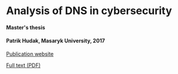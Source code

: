 # Analysis of DNS in cybersecurity

#### Master's thesis
#### Patrik Hudak, Masaryk University, 2017

[Publication website](https://is.muni.cz/th/422182/fi_m/?lang=en)

[Full text (PDF)](https://is.muni.cz/th/422182/fi_m/Thesis.pdf)
